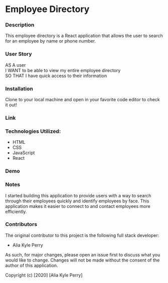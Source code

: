 # Employee Directory

### Description

This employee directory is a React application that allows the user to search for an employee by name or phone number.

### User Story

AS A user<br>
I WANT to be able to view my entire employee directory<br>
SO THAT I have quick access to their information<br>

### Installation

Clone to your local machine and open in your favorite code editor to check it out!

### Link

### Technologies Utilized:

* HTML
* CSS
* JavaScript
* React

### Demo


### Notes

I started building this application to provide users with a way to search through their employees quickly and identify employees by face. This application makes it easier to connect to and contact employees more efficiently.

### Contributors

The original contributor to this project is the following full stack developer:

- Alia Kyle Perry

As such, for major changes, please open an issue first to discuss what you would like to change. Changes will not be made without the consent of the author of this application.

Copyright (c) [2020] [Alia Kyle Perry]